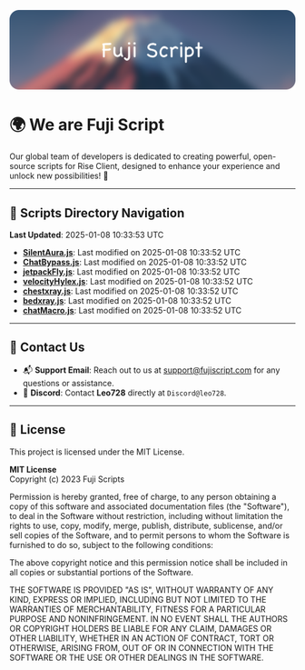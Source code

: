 ![Banner](.github/b.webp)

# 🌍 **We are Fuji Script**

Our global team of developers is dedicated to creating powerful, open-source scripts for Rise Client, designed to enhance your experience and unlock new possibilities! 🌟

---
<!-- SCRIPTS_NAVIGATION_START -->
## 📂 **Scripts Directory Navigation**

**Last Updated**: 2025-01-08 10:33:53 UTC

- **[SilentAura.js](scripts/SilentAura.js)**: Last modified on 2025-01-08 10:33:52 UTC
- **[ChatBypass.js](scripts/ChatBypass.js)**: Last modified on 2025-01-08 10:33:52 UTC
- **[jetpackFly.js](scripts/jetpackFly.js)**: Last modified on 2025-01-08 10:33:52 UTC
- **[velocityHylex.js](scripts/velocityHylex.js)**: Last modified on 2025-01-08 10:33:52 UTC
- **[chestxray.js](scripts/chestxray.js)**: Last modified on 2025-01-08 10:33:52 UTC
- **[bedxray.js](scripts/bedxray.js)**: Last modified on 2025-01-08 10:33:52 UTC
- **[chatMacro.js](scripts/chatMacro.js)**: Last modified on 2025-01-08 10:33:52 UTC

<!-- SCRIPTS_NAVIGATION_END -->

---

## 💬 **Contact Us**  
- 📬 **Support Email**: Reach out to us at [support@fujiscript.com](mailto:support@fujiscript.com) for any questions or assistance.  
- 💬 **Discord**: Contact **Leo728** directly at `Discord@leo728`.

---

## 📜 **License**

This project is licensed under the MIT License.  

**MIT License**  
Copyright (c) 2023 Fuji Scripts  

Permission is hereby granted, free of charge, to any person obtaining a copy of this software and associated documentation files (the "Software"), to deal in the Software without restriction, including without limitation the rights to use, copy, modify, merge, publish, distribute, sublicense, and/or sell copies of the Software, and to permit persons to whom the Software is furnished to do so, subject to the following conditions:  

The above copyright notice and this permission notice shall be included in all copies or substantial portions of the Software.  

THE SOFTWARE IS PROVIDED "AS IS", WITHOUT WARRANTY OF ANY KIND, EXPRESS OR IMPLIED, INCLUDING BUT NOT LIMITED TO THE WARRANTIES OF MERCHANTABILITY, FITNESS FOR A PARTICULAR PURPOSE AND NONINFRINGEMENT. IN NO EVENT SHALL THE AUTHORS OR COPYRIGHT HOLDERS BE LIABLE FOR ANY CLAIM, DAMAGES OR OTHER LIABILITY, WHETHER IN AN ACTION OF CONTRACT, TORT OR OTHERWISE, ARISING FROM, OUT OF OR IN CONNECTION WITH THE SOFTWARE OR THE USE OR OTHER DEALINGS IN THE SOFTWARE.  
